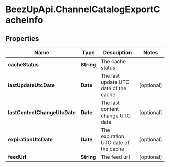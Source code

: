 # BeezUpApi.ChannelCatalogExportCacheInfo

## Properties
Name | Type | Description | Notes
------------ | ------------- | ------------- | -------------
**cacheStatus** | **String** | The cache status | 
**lastUpdateUtcDate** | **Date** | The last update UTC date of the cache | [optional] 
**lastContentChangeUtcDate** | **Date** | The last content change UTC date | [optional] 
**expirationUtcDate** | **Date** | The expiration UTC date of the cache | [optional] 
**feedUrl** | **String** | The feed url | [optional] 


